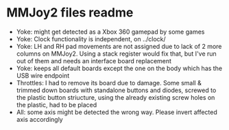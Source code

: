 # MMJoy2 files readme

* Yoke: might get detected as a Xbox 360 gamepad by some games
* Yoke: Clock functionality is independent, on ../clock/
* Yoke: LH and RH pad movements are not assigned due to lack of 2 more columns on MMJoy2. Using a stack register would fix that, but I've run out of them and needs an interface board replacement
* Yoke: keeps all default boards except the one on the body which has the USB wire endpoint
* Throttles: I had to remove its board due to damage. Some small & trimmed down boards with standalone buttons and diodes, screwed to the plastic button striucture, using the already existing screw holes on the plastic, had to be placed
* All: some axis might be detected the wrong way. Please invert affected axis accordingly